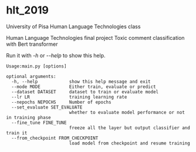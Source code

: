 # hlt_2019
University of Pisa Human Language Technologies class 

Human Language Technologies final project
Toxic comment classification with Bert transformer

Run it with _-h_ or _--help_ to show this help.

```
Usage:main.py [options]

optional arguments:
  -h, --help            show this help message and exit
  --mode MODE           Either train, evaluate or predict
  --dataset DATASET     dataset to train or evaluate model
  --lr LR               training learning rate
  --nepochs NEPOCHS     Number of epochs
  --set_evaluate SET_EVALUATE
                        whether to evaluate model performance or not in training phase
  --fine_tune FINE_TUNE
                        freeze all the layer but output classifier and train it
  --from_checkpoint FROM_CHECKPOINT
                        load model from checkpoint and resume training
```
